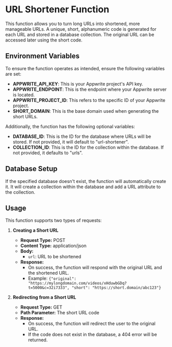 # URL Shortener Function

This function allows you to turn long URLs into shortened, more manageable URLs. A unique, short, alphanumeric code is generated for each URL and stored in a database collection. The original URL can be accessed later using the short code.

## Environment Variables

To ensure the function operates as intended, ensure the following variables are set:

- **APPWRITE_API_KEY**: This is your Appwrite project's API key.
- **APPWRITE_ENDPOINT**: This is the endpoint where your Appwrite server is located.
- **APPWRITE_PROJECT_ID**: This refers to the specific ID of your Appwrite project.
- **SHORT_DOMAIN**: This is the base domain used when generating the short URLs.

Additionally, the function has the following optional variables:

- **DATABASE_ID**: This is the ID for the database where URLs will be stored. If not provided, it will default to "url-shortener".
- **COLLECTION_ID**: This is the ID for the collection within the database. If not provided, it defaults to "urls".

## Database Setup

If the specified database doesn't exist, the function will automatically create it. It will create a collection within the database and add a URL attribute to the collection.

## Usage

This function supports two types of requests:

1. **Creating a Short URL**

   - **Request Type:** POST
   - **Content Type:** application/json
   - **Body:** 
     - `url`: URL to be shortened
   - **Response:** 
     - On success, the function will respond with the original URL and the shortened URL.
     - Example: `{"original": "https://mylongdomain.com/videos/xHduwbGDq?t=5000&c=32i7333", "short": "https://short.domain/abc123"}`

2. **Redirecting from a Short URL**

   - **Request Type:** GET
   - **Path Parameter:** The short URL code
   - **Response:** 
     - On success, the function will redirect the user to the original URL.
     - If the code does not exist in the database, a 404 error will be returned.

